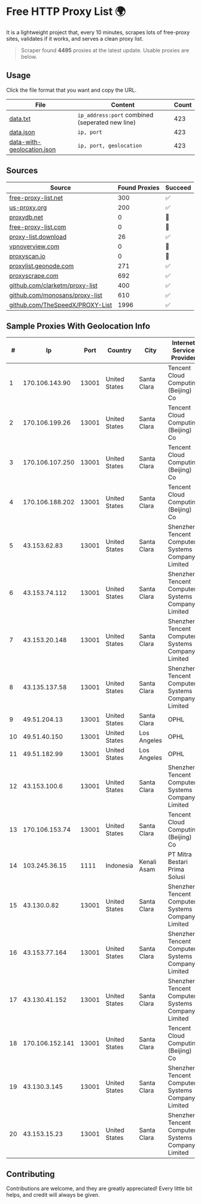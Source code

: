 
# Free HTTP Proxy List 🌍

It is a lightweight project that, every 10 minutes, scrapes lots of free-proxy sites, validates if it works, and serves a clean proxy list.


> Scraper found **4495** proxies at the latest update. Usable proxies are below.

## Usage

Click the file format that you want and copy the URL.


|File|Content|Count|
|----|-------|-----|
|[data.txt](https://raw.githubusercontent.com/themiralay/Proxy-List-World/master/data.txt)|`ip_address:port` combined (seperated new line)|423|
|[data.json](https://raw.githubusercontent.com/themiralay/Proxy-List-World/master/data.json)|`ip, port`|423|
|[data-with-geolocation.json](https://raw.githubusercontent.com/themiralay/Proxy-List-World/master/data-with-geolocation.json)|`ip, port, geolocation`|423|

## Sources

|Source|Found Proxies|Succeed|
|------|-------------|-------|
|[free-proxy-list.net](https://free-proxy-list.net)|300|✅|
|[us-proxy.org](https://www.us-proxy.org)|200|✅|
|[proxydb.net](http://proxydb.net)|0|🚫|
|[free-proxy-list.com](https://free-proxy-list.com/?page=&port=&type%5B%5D=http&type%5B%5D=https&up_time=0&search=Search)|0|🚫|
|[proxy-list.download](https://www.proxy-list.download/HTTP)|26|✅|
|[vpnoverview.com](https://vpnoverview.com/privacy/anonymous-browsing/free-proxy-servers)|0|🚫|
|[proxyscan.io](https://www.proxyscan.io)|0|🚫|
|[proxylist.geonode.com](https://proxylist.geonode.com/api/proxy-list?limit=300&page=1&sort_by=lastChecked&sort_type=desc&protocols=http,https)|271|✅|
|[proxyscrape.com](https://api.proxyscrape.com/v2/?request=displayproxies&protocol=http&timeout=10000&country=all&ssl=all&anonymity=all)|692|✅|
|[github.com/clarketm/proxy-list](https://raw.githubusercontent.com/clarketm/proxy-list/master/proxy-list-raw.txt)|400|✅|
|[github.com/monosans/proxy-list](https://raw.githubusercontent.com/monosans/proxy-list/main/proxies/http.txt)|610|✅|
|[github.com/TheSpeedX/PROXY-List](https://raw.githubusercontent.com/TheSpeedX/PROXY-List/master/http.txt)|1996|✅|


## Sample Proxies With Geolocation Info

|#|Ip|Port|Country|City|Internet Service Provider|
|-|--|----|-------|----|-------------------------|
|1|170.106.143.90|13001|United States|Santa Clara|Tencent Cloud Computing (Beijing) Co|
|2|170.106.199.26|13001|United States|Santa Clara|Tencent Cloud Computing (Beijing) Co|
|3|170.106.107.250|13001|United States|Santa Clara|Tencent Cloud Computing (Beijing) Co|
|4|170.106.188.202|13001|United States|Santa Clara|Tencent Cloud Computing (Beijing) Co|
|5|43.153.62.83|13001|United States|Santa Clara|Shenzhen Tencent Computer Systems Company Limited|
|6|43.153.74.112|13001|United States|Santa Clara|Shenzhen Tencent Computer Systems Company Limited|
|7|43.153.20.148|13001|United States|Santa Clara|Shenzhen Tencent Computer Systems Company Limited|
|8|43.135.137.58|13001|United States|Santa Clara|Shenzhen Tencent Computer Systems Company Limited|
|9|49.51.204.13|13001|United States|Santa Clara|OPHL|
|10|49.51.40.150|13001|United States|Los Angeles|OPHL|
|11|49.51.182.99|13001|United States|Los Angeles|OPHL|
|12|43.153.100.6|13001|United States|Santa Clara|Shenzhen Tencent Computer Systems Company Limited|
|13|170.106.153.74|13001|United States|Santa Clara|Tencent Cloud Computing (Beijing) Co|
|14|103.245.36.15|1111|Indonesia|Kenali Asam|PT Mitra Bestari Prima Solusi|
|15|43.130.0.82|13001|United States|Santa Clara|Shenzhen Tencent Computer Systems Company Limited|
|16|43.153.77.164|13001|United States|Santa Clara|Shenzhen Tencent Computer Systems Company Limited|
|17|43.130.41.152|13001|United States|Santa Clara|Shenzhen Tencent Computer Systems Company Limited|
|18|170.106.152.141|13001|United States|Santa Clara|Tencent Cloud Computing (Beijing) Co|
|19|43.130.3.145|13001|United States|Santa Clara|Shenzhen Tencent Computer Systems Company Limited|
|20|43.153.15.23|13001|United States|Santa Clara|Shenzhen Tencent Computer Systems Company Limited|



## Contributing

Contributions are welcome, and they are greatly appreciated! Every
little bit helps, and credit will always be given.

